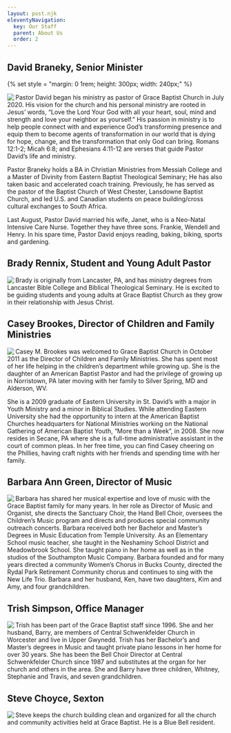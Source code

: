 ```yaml
---
layout: post.njk
eleventyNavigation:
  key: Our Staff
  parent: About Us
  order: 2
---
```


## David Braneky, Senior Minister

{% set style = "margin: 0 1rem; height: 300px; width: 240px;" %}

<img align="left" src="/img/Braneky-David-headshot-2020-240x300.jpg" style="{{style}}"/>Pastor David began his ministry as pastor of Grace Baptist Church in July 2020. His vision for the church and his personal ministry are rooted in Jesus’ words, “Love the Lord Your God with all your heart, soul, mind and strength and love your neighbor as yourself.” His passion in ministry is to help people connect with and experience God’s transforming presence and equip them to become agents of transformation in our world that is dying for hope, change, and the transformation that only God can bring. Romans 12:1-2; Micah 6:8; and Ephesians 4:11-12 are verses that guide Pastor David’s life and ministry.

Pastor Braneky holds a BA in Christian Ministries from Messiah College and a Master of Divinity from Eastern Baptist Theological Seminary; He has also taken basic and accelerated coach training. Previously, he has served as the pastor of the Baptist Church of West Chester, Lansdowne Baptist Church, and led U.S. and Canadian students on peace building/cross cultural exchanges to South Africa.

Last August, Pastor David married his wife, Janet, who is a Neo-Natal Intensive Care Nurse. Together they have three sons. Frankie, Wendell and Henry. In his spare time, Pastor David enjoys reading, baking, biking, sports and gardening.

## Brady Rennix, Student and Young Adult Pastor

<img align="left" src="/img/rennix_brady.png" style="{{style}}"/>
Brady is originally from Lancaster, PA, and has ministry degrees from Lancaster Bible College and Biblical Theological Seminary. He is excited to be guiding students and young adults at Grace Baptist Church as they grow in their relationship with Jesus Christ.

## Casey Brookes, Director of Children and Family Ministries

<img align="left" src="/img/brookes_casey.jpg" style="{{style}}"/>Casey M. Brookes was welcomed to Grace Baptist Church in October 2011 as the Director of Children and Family Ministries. She has spent most of her life helping in the children’s department while growing up. She is the daughter of an American Baptist Pastor and had the privilege of growing up in Norristown, PA later moving with her family to Silver Spring, MD and Alderson, WV.

She is a 2009 graduate of Eastern University in St. David’s with a major in Youth Ministry and a minor in Biblical Studies. While attending Eastern University she had the opportunity to intern at the American Baptist Churches headquarters for National Ministries working on the National Gathering of American Baptist Youth, “More than a Week”, in 2008. She now resides in Secane, PA where she is a full-time administrative assistant in the court of common pleas. In her free time, you can find Casey cheering on the Phillies, having craft nights with her friends and spending time with her family.

## Barbara Ann Green, Director of Music

<img align="left" src="/img/green_barbara-230x300.jpg" style="{{style}}"/>Barbara has shared her musical expertise and love of music with the Grace Baptist family for many years. In her role as Director of Music and Organist, she directs the Sanctuary Choir, the Hand Bell Choir, oversees the Children’s Music program and directs and produces special community outreach concerts. Barbara received both her Bachelor and Master’s Degrees in Music Education from Temple University. As an Elementary School music teacher, she taught in the Neshaminy School District and Meadowbrook School. She taught piano in her home as well as in the studios of the Southampton Music Company. Barbara founded and for many years directed a community Women’s Chorus in Bucks County, directed the Rydal Park Retirement Community chorus and continues to sing with the New Life Trio. Barbara and her husband, Ken, have two daughters, Kim and Amy, and four grandchildren.

## Trish Simpson, Office Manager

<img align="left" src="/img/simpson_trish-240x300.jpg" style="{{style}}"/>Trish has been part of the Grace Baptist staff since 1996. She and her husband, Barry, are members of Central Schwenkfelder Church in Worcester and live in Upper Gwynedd. Trish has her Bachelor’s and Master’s degrees in Music and taught private piano lessons in her home for over 30 years. She has been the Bell Choir Director at Central Schwenkfelder Church since 1987 and substitutes at the organ for her church and others in the area. She and Barry have three children, Whitney, Stephanie and Travis, and seven grandchildren.

## Steve Choyce, Sexton

<img align="left" src="/img/choyce_steve-239x300.jpg" style="{{style}}"/>Steve keeps the church building clean and organized for all the church and community activities held at Grace Baptist. He is a Blue Bell resident.
